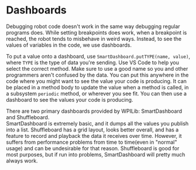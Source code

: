 Dashboards
===
Debugging robot code doesn't work in the same way debugging regular programs does. While setting breakpoints does work, when a breakpoint is reached, the robot tends to misbehave in weird ways. Instead, to see the values of variables in the code, we use dashboards.  

To put a value onto a dashboard, use `SmartDashboard.putTYPE(name, value)`, where `TYPE` is the type of data you're sending. Use VS Code to help you select the correct method. Make sure to use a good name so you and other programmers aren't confused by the data. You can put this anywhere in the code where you might want to see the value your code is producing. It can be placed in a method body to update the value when a method is called, in a subsystem `periodic` method, or wherever you see fit. You can then use a dashboard to see the values your code is producing.

There are two primary dashboards provided by WPILib: SmartDashboard and Shuffleboard.  
SmartDashboard is extremely basic, and it dumps all the values you publish into a list. Shuffleboard has a grid layout, looks better overall, and has a feature to record and playback the data it receives over time. However, it suffers from performance problems from time to time(even in "normal" usage) and can be undesirable for that reason. Shuffleboard is good for most purposes, but if run into problems, SmartDashboard will pretty much always work.